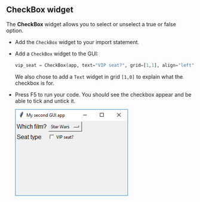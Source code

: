 ## CheckBox widget

The **CheckBox** widget allows you to select or unselect a true or false option.

- Add the `CheckBox` widget to your import statement.

- Add a `CheckBox` widget to the GUI:

    ```python
    vip_seat = CheckBox(app, text="VIP seat?", grid=[1,1], align="left")
    ```

    We also chose to add a `Text` widget in grid `[1,0]` to explain what the checkbox is for.

- Press F5 to run your code. You should see the checkbox appear and be able to tick and untick it.

    ![CheckBox demo](images/checkbox-demo.png)


